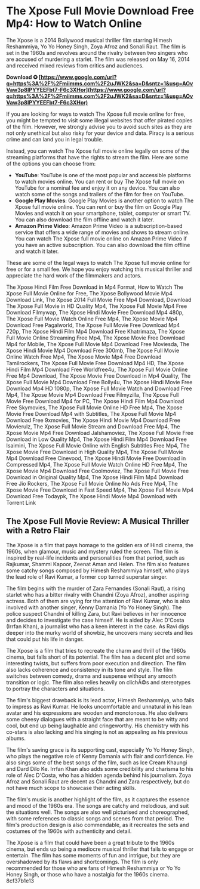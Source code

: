 
 
# The Xpose Full Movie Download Free Mp4: How to Watch Online
  
The Xpose is a 2014 Bollywood musical thriller film starring Himesh Reshammiya, Yo Yo Honey Singh, Zoya Afroz and Sonali Raut. The film is set in the 1960s and revolves around the rivalry between two singers who are accused of murdering a starlet. The film was released on May 16, 2014 and received mixed reviews from critics and audiences.
 
**Download ✪ [https://www.google.com/url?q=https%3A%2F%2Fmiimms.com%2F2uJWK2&sa=D&sntz=1&usg=AOvVaw3p8IPYYEEFbt7-F6c3XHor](https://www.google.com/url?q=https%3A%2F%2Fmiimms.com%2F2uJWK2&sa=D&sntz=1&usg=AOvVaw3p8IPYYEEFbt7-F6c3XHor)**


  
If you are looking for ways to watch The Xpose full movie online for free, you might be tempted to visit some illegal websites that offer pirated copies of the film. However, we strongly advise you to avoid such sites as they are not only unethical but also risky for your device and data. Piracy is a serious crime and can land you in legal trouble.
  
Instead, you can watch The Xpose full movie online legally on some of the streaming platforms that have the rights to stream the film. Here are some of the options you can choose from:
  
- **YouTube**: YouTube is one of the most popular and accessible platforms to watch movies online. You can rent or buy The Xpose full movie on YouTube for a nominal fee and enjoy it on any device. You can also watch some of the songs and trailers of the film for free on YouTube.
- **Google Play Movies**: Google Play Movies is another option to watch The Xpose full movie online. You can rent or buy the film on Google Play Movies and watch it on your smartphone, tablet, computer or smart TV. You can also download the film offline and watch it later.
- **Amazon Prime Video**: Amazon Prime Video is a subscription-based service that offers a wide range of movies and shows to stream online. You can watch The Xpose full movie online on Amazon Prime Video if you have an active subscription. You can also download the film offline and watch it later.

These are some of the legal ways to watch The Xpose full movie online for free or for a small fee. We hope you enjoy watching this musical thriller and appreciate the hard work of the filmmakers and actors.
 
The Xpose Hindi Film Free Download in Mp4 Format,  How to Watch The Xpose Full Movie Online for Free,  The Xpose Bollywood Movie Mp4 Download Link,  The Xpose 2014 Full Movie Free Mp4 Download,  Download The Xpose Full Movie in HD Quality Mp4,  The Xpose Full Movie Mp4 Free Download Filmywap,  The Xpose Hindi Movie Free Download Mp4 480p,  The Xpose Full Movie Watch Online Free Mp4,  The Xpose Movie Mp4 Download Free Pagalworld,  The Xpose Full Movie Free Download Mp4 720p,  The Xpose Hindi Film Mp4 Download Free Khatrimaza,  The Xpose Full Movie Online Streaming Free Mp4,  The Xpose Movie Free Download Mp4 for Mobile,  The Xpose Full Movie Mp4 Download Free Moviesda,  The Xpose Hindi Movie Mp4 Download Free 300mb,  The Xpose Full Movie Online Watch Free Mp4,  The Xpose Movie Mp4 Free Download Tamilrockers,  The Xpose Full Movie Free Download Mp4 HD,  The Xpose Hindi Film Mp4 Download Free Worldfree4u,  The Xpose Full Movie Online Free Mp4 Download,  The Xpose Movie Free Download in Mp4 Quality,  The Xpose Full Movie Mp4 Download Free Bolly4u,  The Xpose Hindi Movie Free Download Mp4 HD 1080p,  The Xpose Full Movie Watch and Download Free Mp4,  The Xpose Movie Mp4 Download Free Filmyzilla,  The Xpose Full Movie Free Download Mp4 for PC,  The Xpose Hindi Film Mp4 Download Free Skymovies,  The Xpose Full Movie Online HD Free Mp4,  The Xpose Movie Free Download Mp4 with Subtitles,  The Xpose Full Movie Mp4 Download Free 9xmovies,  The Xpose Hindi Movie Mp4 Download Free Movierulz,  The Xpose Full Movie Stream and Download Free Mp4,  The Xpose Movie Mp4 Free Download Jalshamoviez,  The Xpose Full Movie Free Download in Low Quality Mp4,  The Xpose Hindi Film Mp4 Download Free Isaimini,  The Xpose Full Movie Online with English Subtitles Free Mp4,  The Xpose Movie Free Download in High Quality Mp4,  The Xpose Full Movie Mp4 Download Free Cinevood,  The Xpose Hindi Movie Free Download in Compressed Mp4,  The Xpose Full Movie Watch Online HD Free Mp4,  The Xpose Movie Mp4 Download Free Coolmoviez,  The Xpose Full Movie Free Download in Original Quality Mp4,  The Xpose Hindi Film Mp4 Download Free Jio Rockers,  The Xpose Full Movie Online No Ads Free Mp4,  The Xpose Movie Free Download in Fast Speed Mp4,  The Xpose Full Movie Mp4 Download Free Todaypk,  The Xpose Hindi Movie Mp4 Download with Torrent Link
  
## The Xpose Full Movie Review: A Musical Thriller with a Retro Flair
  
The Xpose is a film that pays homage to the golden era of Hindi cinema, the 1960s, when glamour, music and mystery ruled the screen. The film is inspired by real-life incidents and personalities from that period, such as Rajkumar, Shammi Kapoor, Zeenat Aman and Helen. The film also features some catchy songs composed by Himesh Reshammiya himself, who plays the lead role of Ravi Kumar, a former cop turned superstar singer.
  
The film begins with the murder of Zara Fernandes (Sonali Raut), a rising starlet who has a bitter rivalry with Chandni (Zoya Afroz), another aspiring actress. Both of them are vying for the attention of Ravi Kumar, who is also involved with another singer, Kenny Damania (Yo Yo Honey Singh). The police suspect Chandni of killing Zara, but Ravi believes in her innocence and decides to investigate the case himself. He is aided by Alec D'Costa (Irrfan Khan), a journalist who has a keen interest in the case. As Ravi digs deeper into the murky world of showbiz, he uncovers many secrets and lies that could put his life in danger.
  
The Xpose is a film that tries to recreate the charm and thrill of the 1960s cinema, but falls short of its potential. The film has a decent plot and some interesting twists, but suffers from poor execution and direction. The film also lacks coherence and consistency in its tone and style. The film switches between comedy, drama and suspense without any smooth transition or logic. The film also relies heavily on clichÃ©s and stereotypes to portray the characters and situations.
  
The film's biggest drawback is its lead actor, Himesh Reshammiya, who fails to impress as Ravi Kumar. He looks uncomfortable and unnatural in his lean avatar and his expressions are wooden and monotonous. He also delivers some cheesy dialogues with a straight face that are meant to be witty and cool, but end up being laughable and cringeworthy. His chemistry with his co-stars is also lacking and his singing is not as appealing as his previous albums.
  
The film's saving grace is its supporting cast, especially Yo Yo Honey Singh, who plays the negative role of Kenny Damania with flair and confidence. He also sings some of the best songs of the film, such as Ice Cream Khaungi and Dard Dilo Ke. Irrfan Khan also adds some credibility and charisma to his role of Alec D'Costa, who has a hidden agenda behind his journalism. Zoya Afroz and Sonali Raut are decent as Chandni and Zara respectively, but do not have much scope to showcase their acting skills.
  
The film's music is another highlight of the film, as it captures the essence and mood of the 1960s era. The songs are catchy and melodious, and suit the situations well. The songs are also well picturised and choreographed, with some references to classic songs and scenes from that period. The film's production design is also commendable, as it recreates the sets and costumes of the 1960s with authenticity and detail.
  
The Xpose is a film that could have been a great tribute to the 1960s cinema, but ends up being a mediocre musical thriller that fails to engage or entertain. The film has some moments of fun and intrigue, but they are overshadowed by its flaws and shortcomings. The film is only recommended for those who are fans of Himesh Reshammiya or Yo Yo Honey Singh, or those who have a nostalgia for the 1960s cinema.
 8cf37b1e13
 
